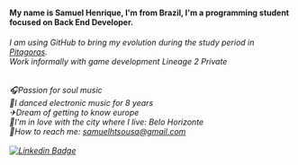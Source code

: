#### My name is Samuel Henrique, I'm from Brazil, I'm a programming student focused on Back End Developer.

###### I am using GitHub to bring my evolution during the study period in [Pitagoras](https://www.pitagoras.com.br/).</br>Work informally with game development Lineage 2 Private 

###### 🎧Passion for soul music </br>🕺I danced electronic music for 8 years</br>✈Dream of getting to know europe</br>🏡I'm in love with the city where I live: Belo Horizonte</br>📧How to reach me: samuelhtsousa@gmail.com</br></br>[![Linkedin Badge](https://img.shields.io/badge/-LinkedIn-blue?style=flat-square&logo=Linkedin&logoColor=white&link=https://www.linkedin.com/in/SEULINK/)](https://www.linkedin.com/in/samuelhtsousa/)<br>

<!--
**shtsousa/shtsousa** is a ✨ _special_ ✨ repository because its `README.md` (this file) appears on your GitHub profile.

Here are some ideas to get you started:

- 🔭 I’m currently working on ...
- 🌱 I’m currently learning ...
- 👯 I’m looking to collaborate on ...
- 🤔 I’m looking for help with ...
- 💬 Ask me about ...
- 📫 How to reach me: ...
- 😄 Pronouns: ...
- ⚡ Fun fact: ...
-->
